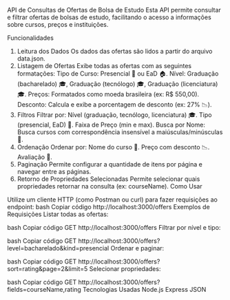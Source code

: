 API de Consultas de Ofertas de Bolsa de Estudo
Esta API permite consultar e filtrar ofertas de bolsas de estudo, facilitando o acesso a informações sobre cursos, preços e instituições.

Funcionalidades
1. Leitura dos Dados
Os dados das ofertas são lidos a partir do arquivo data.json.
2. Listagem de Ofertas
Exibe todas as ofertas com as seguintes formatações:
Tipo de Curso: Presencial 🏫 ou EaD 🏠.
Nível: Graduação (bacharelado) 🎓, Graduação (tecnólogo) 🎓, Graduação (licenciatura) 🎓.
Preços: Formatados como moeda brasileira (ex: R$ 550,00).
Desconto: Calcula e exibe a porcentagem de desconto (ex: 27% 📉).
3. Filtros
Filtrar por:
Nível (graduação, tecnólogo, licenciatura) 🎓.
Tipo (presencial, EaD) 🏫.
Faixa de Preço (min e max).
Busca por Nome: Busca cursos com correspondência insensível a maiúsculas/minúsculas 🔄.
4. Ordenação
Ordenar por:
Nome do curso 📝.
Preço com desconto 📉.
Avaliação 🌟.
5. Paginação
Permite configurar a quantidade de itens por página e navegar entre as páginas.
6. Retorno de Propriedades Selecionadas
Permite selecionar quais propriedades retornar na consulta (ex: courseName).
Como Usar

Utilize um cliente HTTP (como Postman ou curl) para fazer requisições ao endpoint:
bash
Copiar código
http://localhost:3000/offers
Exemplos de Requisições
Listar todas as ofertas:

bash
Copiar código
GET http://localhost:3000/offers
Filtrar por nível e tipo:

bash
Copiar código
GET http://localhost:3000/offers?level=bacharelado&kind=presencial
Ordenar e paginar:

bash
Copiar código
GET http://localhost:3000/offers?sort=rating&page=2&limit=5
Selecionar propriedades:

bash
Copiar código
GET http://localhost:3000/offers?fields=courseName,rating
Tecnologias Usadas
Node.js
Express
JSON